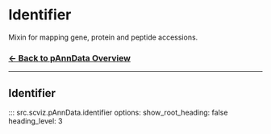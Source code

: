 # Identifier

Mixin for mapping gene, protein and peptide accessions.

### [← Back to pAnnData Overview](pAnnData.md)

---

## Identifier
::: src.scviz.pAnnData.identifier
    options:
      show_root_heading: false
      heading_level: 3